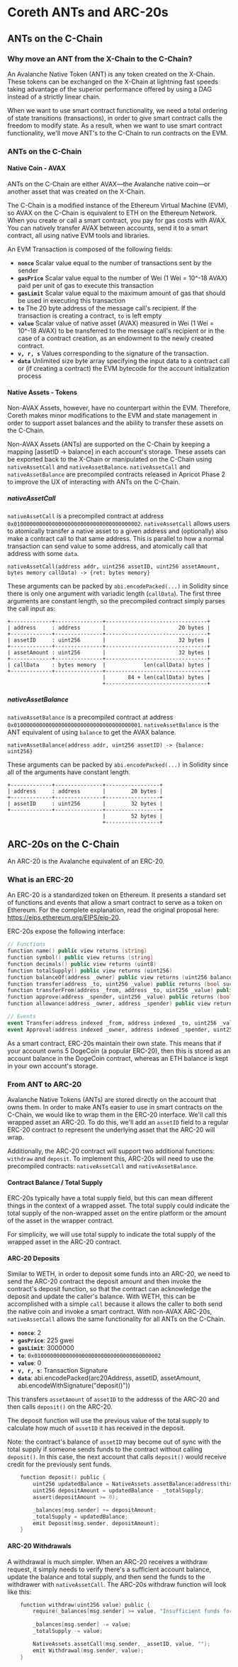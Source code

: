 # Coreth ANTs and ARC-20s

## ANTs on the C-Chain

### Why move an ANT from the X-Chain to the C-Chain?

An Avalanche Native Token (ANT) is any token created on the X-Chain. These tokens can be exchanged on the X-Chain at lightning fast speeds taking advantage of the superior performance offered by using a DAG instead of a strictly linear chain.

When we want to use smart contract functionality, we need a total ordering of state transitions (transactions), in order to give smart contract calls the freedom to modify state. As a result, when we want to use smart contract functionality, we'll move ANT's to the C-Chain to run contracts on the EVM.

### ANTs on the C-Chain

#### Native Coin - AVAX

ANTs on the C-Chain are either AVAX&mdash;the Avalanche native coin&mdash;or another asset that was created on the X-Chain.

The C-Chain is a modified instance of the Ethereum Virtual Machine (EVM), so AVAX on the C-Chain is equivalent to ETH on the Ethereum Network. When you create or call a smart contract, you pay for gas costs with AVAX. You can natively transfer AVAX between accounts, send it to a smart contract, all using native EVM tools and libraries.

An EVM Transaction is composed of the following fields:

* **`nonce`** Scalar value equal to the number of transactions sent by the sender
* **`gasPrice`** Scalar value equal to the number of Wei (1 Wei = 10^-18 AVAX) paid per unit of gas to execute this transaction
* **`gasLimit`** Scalar value equal to the maximum amount of gas that should be used in executing this transaction
* **`to`** The 20 byte address of the message call's recipient. If the transaction is creating a contract, `to` is left empty
* **`value`** Scalar value of native asset (AVAX) measured in Wei (1 Wei = 10^-18 AVAX) to be transferred to the message call's recipient or in the case of a contract creation, as an endowment to the newly created contract.
* **`v, r, s`** Values corresponding to the signature of the transaction.
* **`data`** Unlimited size byte array specifying the input data to a contract call or (if creating a contract) the EVM bytecode for the account initialization process

#### Native Assets - Tokens

Non-AVAX Assets, however, have no counterpart within the EVM. Therefore, Coreth makes minor modifications to the EVM and state management in order to support asset balances and the ability to transfer these assets on the C-Chain.

Non-AVAX Assets (ANTs) are supported on the C-Chain by keeping a mapping [assetID -> balance] in each account's storage. These assets can be exported back to the X-Chain or manipulated on the C-Chain using `nativeAssetCall` and `nativeAssetBalance`. `nativeAssetCall` and `nativeAssetBalance` are precompiled contracts released in Apricot Phase 2 to improve the UX of interacting with ANTs on the C-Chain.

##### nativeAssetCall

`nativeAssetCall` is a precompiled contract at address `0x0100000000000000000000000000000000000002`. `nativeAssetCall` allows users to atomically transfer a native asset to a given address and (optionally) also make a contract call to that same address. This is parallel to how a normal transaction can send value to some address, and atomically call that address with some `data`.

```text
nativeAssetCall(address addr, uint256 assetID, uint256 assetAmount, bytes memory callData) -> {ret: bytes memory}
```

These arguments can be packed by `abi.encodePacked(...)` in Solidity since there is only one argument with variadic length (`callData`). The first three arguments are constant length, so the precompiled contract simply parses the call input as:


```text
+-------------+---------------+--------------------------------+
| address     : address       |                       20 bytes |
+-------------+---------------+--------------------------------+
| assetID     : uint256       |                       32 bytes |
+-------------+---------------+--------------------------------+
| assetAmount : uint256       |                       32 bytes |
+-------------+---------------+--------------------------------+
| callData    : bytes memory  |            len(callData) bytes |
+-------------+---------------+--------------------------------+
                              |       84 + len(callData) bytes |
                              +--------------------------------+
```

##### nativeAssetBalance

`nativeAssetBalance` is a precompiled contract at address `0x0100000000000000000000000000000000000001`. `nativeAssetBalance` is the ANT equivalent of using `balance` to get the AVAX balance.

```text
nativeAssetBalance(address addr, uint256 assetID) -> {balance: uint256}
```

These arguments can be packed by `abi.encodePacked(...)` in Solidity since all of the arguments have constant length.

```text
+-------------+---------------+-----------------+
| address     : address       |        20 bytes |
+-------------+---------------+-----------------+
| assetID     : uint256       |        32 bytes |
+-------------+---------------+-----------------+
                              |        52 bytes |
                              +-----------------+
```

## ARC-20s on the C-Chain

An ARC-20 is the Avalanche equivalent of an ERC-20.

### What is an ERC-20

An ERC-20 is a standardized token on Ethereum. It presents a standard set of functions and events that allow a smart contract to serve as a token on Ethereum. For the complete explanation, read the original proposal here: https://eips.ethereum.org/EIPS/eip-20.

ERC-20s expose the following interface:

```boo
// Functions
function name() public view returns (string)
function symbol() public view returns (string)
function decimals() public view returns (uint8)
function totalSupply() public view returns (uint256)
function balanceOf(address _owner) public view returns (uint256 balance)
function transfer(address _to, uint256 _value) public returns (bool success)
function transferFrom(address _from, address _to, uint256 _value) public returns (bool success)
function approve(address _spender, uint256 _value) public returns (bool success)
function allowance(address _owner, address _spender) public view returns (uint256 remaining)

// Events
event Transfer(address indexed _from, address indexed _to, uint256 _value)
event Approval(address indexed _owner, address indexed _spender, uint256 _value)
```

As a smart contract, ERC-20s maintain their own state. This means that if your account owns 5 DogeCoin (a popular ERC-20), then this is stored as an account balance in the DogeCoin contract, whereas an ETH balance is kept in your own account's storage.

### From ANT to ARC-20

Avalanche Native Tokens (ANTs) are stored directly on the account that owns them. In order to make ANTs easier to use in smart contracts on the C-Chain, we would like to wrap them in the ERC-20 interface. We'll call this wrapped asset an ARC-20. To do this, we'll add an `assetID` field to a regular ERC-20 contract to represent the underlying asset that the ARC-20 will wrap.

Additionally, the ARC-20 contract will support two additional functions: `withdraw` and `deposit`. To implement this, ARC-20s will need to use the precompiled contracts: `nativeAssetCall` and `nativeAssetBalance`.

#### Contract Balance / Total Supply

ERC-20s typically have a total supply field, but this can mean different things in the context of a wrapped asset. The total supply could indicate the total supply of the non-wrapped asset on the entire platform or the amount of the asset in the wrapper contract.

For simplicity, we will use total supply to indicate the total supply of the wrapped asset in the ARC-20 contract.

#### ARC-20 Deposits

Similar to WETH, in order to deposit some funds into an ARC-20, we need to send the ARC-20 contract the deposit amount and then invoke the contract's deposit function, so that the contract can acknowledge the deposit and update the caller's balance. With WETH, this can be accomplished with a simple `call` because it allows the caller to both send the native coin and invoke a smart contract. With non-AVAX ARC-20s, `nativeAssetCall` allows the same functionality for all ANTs on the C-Chain.

* **`nonce`**: 2
* **`gasPrice`**: 225 gwei
* **`gasLimit`**: 3000000
* **`to`**: `0x0100000000000000000000000000000000000002`
* **`value`**: 0
* **`v, r, s`**: Transaction Signature
* **`data`**: abi.encodePacked(arc20Address, assetID, assetAmount, abi.encodeWithSignature("deposit()"))

This transfers `assetAmount` of `assetID` to the addresss of the ARC-20 and then calls `deposit()` on the ARC-20.

The deposit function will use the previous value of the total supply to calculate how much of `assetID` it has received in the deposit.

Note: the contract's balance of `assetID` may become out of sync with the total supply if someone sends funds to the contract without calling `deposit()`. In this case, the next account that calls `deposit()` would receive credit for the previously sent funds.

```go
    function deposit() public {
        uint256 updatedBalance = NativeAssets.assetBalance(address(this), _assetID);
        uint256 depositAmount = updatedBalance - _totalSupply;
        assert(depositAmount >= 0);

        _balances[msg.sender] += depositAmount;
        _totalSupply = updatedBalance;
        emit Deposit(msg.sender, depositAmount);
    }
```

#### ARC-20 Withdrawals

A withdrawal is much simpler. When an ARC-20 receives a withdraw request, it simply needs to verify there's a sufficient account balance, update the balance and total supply, and then send the funds to the withdrawer with `nativeAssetCall`. The ARC-20s withdraw function will look like this:

```go
    function withdraw(uint256 value) public {
        require(_balances[msg.sender] >= value, "Insufficient funds for withdrawal");
        
        _balances[msg.sender] -= value;
        _totalSupply -= value;

        NativeAssets.assetCall(msg.sender, _assetID, value, "");
        emit Withdrawal(msg.sender, value);
    }
```
